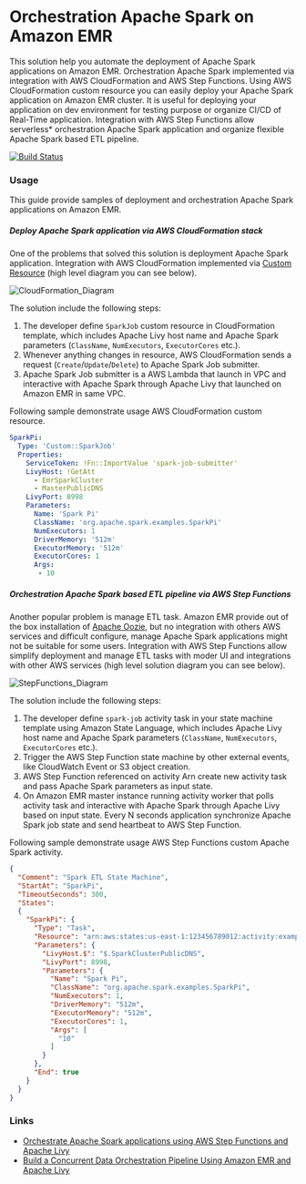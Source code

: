 # Orchestration Apache Spark on Amazon EMR

This solution help you automate the deployment of Apache Spark applications on Amazon EMR.
Orchestration Apache Spark implemented via integration with AWS CloudFormation and AWS Step Functions.
Using AWS CloudFormation custom resource you can easily deploy your Apache Spark application on Amazon EMR cluster.
It is useful for deploying your application on dev environment for testing purpose or organize CI/CD of Real-Time application.
Integration with AWS Step Functions allow serverless* orchestration Apache Spark application and organize flexible Apache Spark based ETL pipeline.

[![Build Status](https://travis-ci.org/vitalibo/spark-aws-orchestration.svg?branch=master)](https://travis-ci.org/vitalibo/spark-aws-orchestration)

### Usage

This guide provide samples of deployment and orchestration Apache Spark applications on Amazon EMR.

##### Deploy Apache Spark application via AWS CloudFormation stack

One of the problems that solved this solution is deployment Apache Spark application.
Integration with AWS CloudFormation implemented via [Custom Resource](https://docs.aws.amazon.com/AWSCloudFormation/latest/UserGuide/template-custom-resources.html) (high level diagram you can see below).

![CloudFormation_Diagram](https://www.lucidchart.com/publicSegments/view/6fcb2e74-8628-426c-8454-9240b6d95201/image.png)

The solution include the following steps:

1. The developer define `SparkJob` custom resource in CloudFormation template, which includes Apache Livy host name and Apache Spark parameters (`ClassName`, `NumExecutors`, `ExecutorCores` etc.).
2. Whenever anything changes in resource, AWS CloudFormation sends a request (`Create`/`Update`/`Delete`) to Apache Spark Job submitter.
3. Apache Spark Job submitter is a AWS Lambda that launch in VPC and interactive with Apache Spark through Apache Livy that launched on Amazon EMR in same VPC.

Following sample demonstrate usage AWS CloudFormation custom resource.

```yaml
SparkPi:
  Type: 'Custom::SparkJob'
  Properties:
    ServiceToken: !Fn::ImportValue 'spark-job-submitter'
    LivyHost: !GetAtt
      - EmrSparkCluster
      - MasterPublicDNS
    LivyPort: 8998
    Parameters: 
      Name: 'Spark Pi'
      ClassName: 'org.apache.spark.examples.SparkPi'
      NumExecutors: 1
      DriverMemory: '512m'
      ExecutorMemory: '512m'
      ExecutorCores: 1
      Args:
       - 10
```

##### Orchestration Apache Spark based ETL pipeline via AWS Step Functions

Another popular problem is manage ETL task.
Amazon EMR provide out of the box installation of [Apache Oozie](https://oozie.apache.org), but no integration with others AWS services and difficult configure, manage Apache Spark applications might not be suitable for some users.
Integration with AWS Step Functions allow simplify deployment and manage ETL tasks with moder UI and integrations with other AWS services (high level solution diagram you can see below).

![StepFunctions_Diagram](https://www.lucidchart.com/publicSegments/view/3c9f9fea-8076-46e6-bcba-276f17902064/image.png)

The solution include the following steps:

1. The developer define `spark-job` activity task in your state machine template using Amazon State Language, which includes Apache Livy host name and Apache Spark parameters (`ClassName`, `NumExecutors`, `ExecutorCores` etc.).
2. Trigger the AWS Step Function state machine by other external events, like CloudWatch Event or S3 object creation.
3. AWS Step Function referenced on activity Arn create new activity task and pass Apache Spark parameters as input state.
4. On Amazon EMR master instance running activity worker that polls activity task and interactive with Apache Spark through Apache Livy based on input state.
Every N seconds application synchronize Apache Spark job state and send heartbeat to AWS Step Function.

Following sample demonstrate usage AWS Step Functions custom Apache Spark activity.

```json
{
  "Comment": "Spark ETL State Machine",
  "StartAt": "SparkPi",
  "TimeoutSeconds": 300,
  "States":
  {
    "SparkPi": {
      "Type": "Task",
      "Resource": "arn:aws:states:us-east-1:123456789012:activity:example.spark-job",
      "Parameters": {
        "LivyHost.$": "$.SparkClusterPublicDNS",
        "LivyPort": 8998,
        "Parameters": {
          "Name": "Spark Pi",
          "ClassName": "org.apache.spark.examples.SparkPi",
          "NumExecutors": 1,
          "DriverMemory": "512m",
          "ExecutorMemory": "512m",
          "ExecutorCores": 1,
          "Args": [
            "10"
          ]
        }
      },
      "End": true
    }  
  }
}
```

### Links

- [Orchestrate Apache Spark applications using AWS Step Functions and Apache Livy](https://aws.amazon.com/blogs/big-data/orchestrate-apache-spark-applications-using-aws-step-functions-and-apache-livy/)
- [Build a Concurrent Data Orchestration Pipeline Using Amazon EMR and Apache Livy](https://aws.amazon.com/blogs/big-data/build-a-concurrent-data-orchestration-pipeline-using-amazon-emr-and-apache-livy/)
